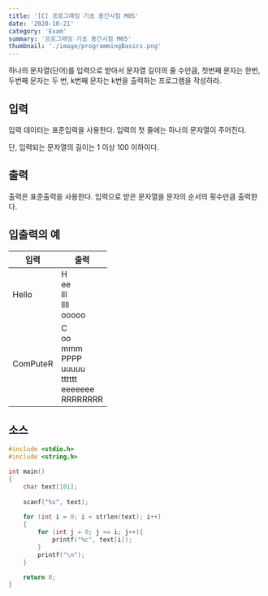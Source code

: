 ```yaml
---
title: '[C] 프로그래밍 기초 중간시험 M05'
date: '2020-10-21'
category: 'Exam'
summary: '프로그래밍 기초 중간시험 M05'
thumbnail: './image/programmingBasics.png'
---
```

하나의 문자열(단어)를 입력으로 받아서 문자열 길이의 줄 수만큼, 첫번째 문자는 한번, 두번째 문자는 두 번, k번째 문자는 k번을 출력하는 프로그램을 작성하라.

## 입력
입력 데이터는 표준입력을 사용한다. 입력의 첫 줄에는 하나의 문자열이 주어진다. 

단, 입력되는 문자열의 길이는 1 이상 100 이하이다.

## 출력
출력은 표준출력을 사용한다. 입력으로 받은 문자열을 문자의 순서의 횟수만큼 출력한다.


## 입출력의 예

|입력|출력|
|---|---|
|Hello|H<br>ee<br>lll<br>llll<br>ooooo|
|ComPuteR|C<br>oo<br>mmm<br>PPPP<br>uuuuu<br>tttttt<br>eeeeeee<br>RRRRRRRR|

## 소스
```c
#include <stdio.h>
#include <string.h>

int main()
{
	char text[101];
	
	scanf("%s", text);
	
	for (int i = 0; i < strlen(text); i++)
	{
		for (int j = 0; j <= i; j++){
			printf("%c", text[i]);
		}
		printf("\n");
	}

	return 0;
}
```